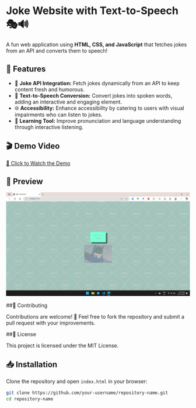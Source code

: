 # Joke Website with Text-to-Speech 🎭🔊

A fun web application using **HTML, CSS, and JavaScript** that fetches jokes from an API and converts them to speech!

## 🚀 Features

- 🤣 **Joke API Integration:** Fetch jokes dynamically from an API to keep content fresh and humorous.
- 🎤 **Text-to-Speech Conversion:** Convert jokes into spoken words, adding an interactive and engaging element.
- 🌐 **Accessibility:** Enhance accessibility by catering to users with visual impairments who can listen to jokes.
- 🎯 **Learning Tool:** Improve pronunciation and language understanding through interactive listening.

## 🎬 Demo Video

[🔗 Click to Watch the Demo](https://drive.google.com/file/d/1xFvLHPv32J7APcAGSbkrIOJDnePC-P_e/view?usp=sharing)

## 📸 Preview

![Preview Image](preview_image.png)

##🤝 Contributing

Contributions are welcome! 🎉 Feel free to fork the repository and submit a pull request with your improvements.

##📜 License

This project is licensed under the MIT License.

## 📥 Installation

Clone the repository and open `index.html` in your browser:

```bash
git clone https://github.com/your-username/repository-name.git
cd repository-name


